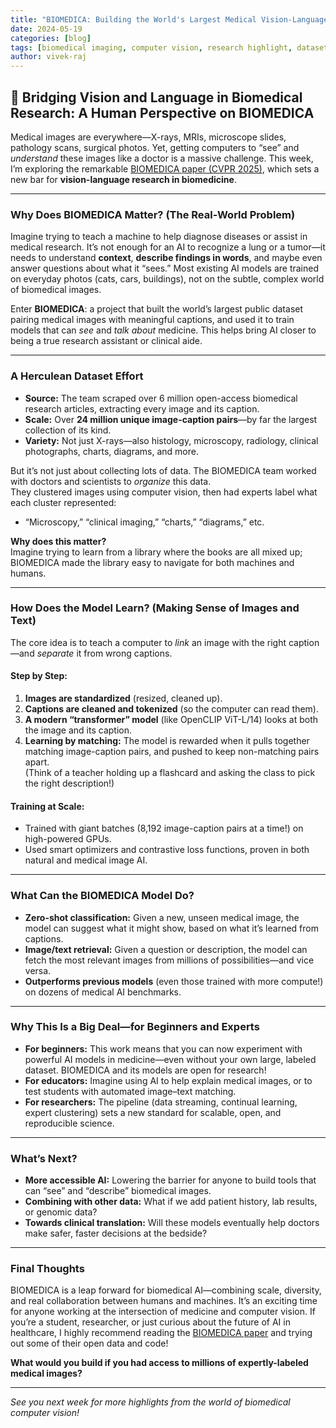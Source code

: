 ```yaml
---
title: "BIOMEDICA: Building the World's Largest Medical Vision-Language Dataset and Model"
date: 2024-05-19
categories: [blog]
tags: [biomedical imaging, computer vision, research highlight, dataset]
author: vivek-raj
---
```


## 🏥 Bridging Vision and Language in Biomedical Research: A Human Perspective on BIOMEDICA

Medical images are everywhere—X-rays, MRIs, microscope slides, pathology scans, surgical photos. Yet, getting computers to “see” and *understand* these images like a doctor is a massive challenge. This week, I’m exploring the remarkable [BIOMEDICA paper (CVPR 2025)](https://arxiv.org/abs/2501.07171), which sets a new bar for **vision-language research in biomedicine**.

---

### **Why Does BIOMEDICA Matter? (The Real-World Problem)**

Imagine trying to teach a machine to help diagnose diseases or assist in medical research. It’s not enough for an AI to recognize a lung or a tumor—it needs to understand **context**, **describe findings in words**, and maybe even answer questions about what it “sees.” Most existing AI models are trained on everyday photos (cats, cars, buildings), not on the subtle, complex world of biomedical images.

Enter **BIOMEDICA**: a project that built the world’s largest public dataset pairing medical images with meaningful captions, and used it to train models that can *see* and *talk about* medicine. This helps bring AI closer to being a true research assistant or clinical aide.

---

### **A Herculean Dataset Effort**

- **Source:** The team scraped over 6 million open-access biomedical research articles, extracting every image and its caption.  
- **Scale:** Over **24 million unique image-caption pairs**—by far the largest collection of its kind.
- **Variety:** Not just X-rays—also histology, microscopy, radiology, clinical photographs, charts, diagrams, and more.

But it’s not just about collecting lots of data. The BIOMEDICA team worked with doctors and scientists to *organize* this data.  
They clustered images using computer vision, then had experts label what each cluster represented:  
- “Microscopy,” “clinical imaging,” “charts,” “diagrams,” etc.

**Why does this matter?**  
Imagine trying to learn from a library where the books are all mixed up; BIOMEDICA made the library easy to navigate for both machines and humans.

---

### **How Does the Model Learn? (Making Sense of Images and Text)**

The core idea is to teach a computer to *link* an image with the right caption—and *separate* it from wrong captions.

#### **Step by Step:**
1. **Images are standardized** (resized, cleaned up).
2. **Captions are cleaned and tokenized** (so the computer can read them).
3. **A modern “transformer” model** (like OpenCLIP ViT-L/14) looks at both the image and its caption.
4. **Learning by matching:** The model is rewarded when it pulls together matching image-caption pairs, and pushed to keep non-matching pairs apart.  
   (Think of a teacher holding up a flashcard and asking the class to pick the right description!)

#### **Training at Scale:**
- Trained with giant batches (8,192 image-caption pairs at a time!) on high-powered GPUs.
- Used smart optimizers and contrastive loss functions, proven in both natural and medical image AI.

---

### **What Can the BIOMEDICA Model Do?**

- **Zero-shot classification:** Given a new, unseen medical image, the model can suggest what it might show, based on what it’s learned from captions.
- **Image/text retrieval:** Given a question or description, the model can fetch the most relevant images from millions of possibilities—and vice versa.
- **Outperforms previous models** (even those trained with more compute!) on dozens of medical AI benchmarks.

---

### **Why This Is a Big Deal—for Beginners and Experts**

- **For beginners:** This work means that you can now experiment with powerful AI models in medicine—even without your own large, labeled dataset. BIOMEDICA and its models are open for research!
- **For educators:** Imagine using AI to help explain medical images, or to test students with automated image–text matching.
- **For researchers:** The pipeline (data streaming, continual learning, expert clustering) sets a new standard for scalable, open, and reproducible science.

---

### **What’s Next?**

- **More accessible AI:** Lowering the barrier for anyone to build tools that can “see” and “describe” biomedical images.
- **Combining with other data:** What if we add patient history, lab results, or genomic data?
- **Towards clinical translation:** Will these models eventually help doctors make safer, faster decisions at the bedside?

---

### **Final Thoughts**

BIOMEDICA is a leap forward for biomedical AI—combining scale, diversity, and real collaboration between humans and machines. It’s an exciting time for anyone working at the intersection of medicine and computer vision. If you’re a student, researcher, or just curious about the future of AI in healthcare, I highly recommend reading the [BIOMEDICA paper](https://arxiv.org/abs/2501.07171) and trying out some of their open data and code!

**What would you build if you had access to millions of expertly-labeled medical images?**

---

*See you next week for more highlights from the world of biomedical computer vision!*
